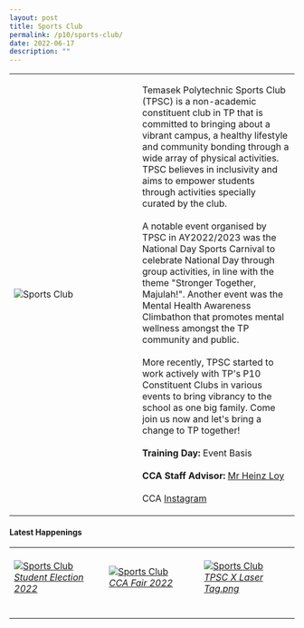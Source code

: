 ```yaml
---
layout: post
title: Sports Club
permalink: /p10/sports-club/
date: 2022-06-17
description: ""
---
```

<div>
    <table>
        <tr>
            <td style="width:45%"><image src="/images/CCA_sc.jpg" style="display:block;margin-left:auto;margin-right:auto;" alt="Sports Club"></image></td>
            <td>
                <p>
                    Temasek Polytechnic Sports Club (TPSC) is a non-academic constituent club in TP that is committed to bringing about a vibrant campus, a healthy lifestyle and community bonding through a wide array of physical activities. TPSC believes in inclusivity and aims to empower students through activities specially curated by the club. <br><br>
									A notable event organised by TPSC in AY2022/2023 was the National Day Sports Carnival to celebrate National Day through group activities, in line with the theme "Stronger Together, Majulah!". Another event was the Mental Health Awareness Climbathon that promotes mental wellness amongst the TP community and public.  
<br><br>
More recently, TPSC started to work actively with TP's P10 Constituent Clubs in various events to bring vibrancy to the school as one big family. Come join us now and let's bring a change to TP together!
<br>
                    <br>
                    <b>Training Day:</b> Event Basis<br>
                    <br>
                    <b>CCA Staff Advisor:</b> <a href="mailto:Heinz_LOY@tp.edu.sg">Mr Heinz Loy</a><br>
                    <br>
                    CCA <a href="https://www.instagram.com/tp_sportsclub">Instagram</a>
                </p>
            </td>
        </tr>
    </table>
</div>

#### Latest Happenings

<div>
    <table>
        <tr>
            <td style="width:33%"><br>
                <a href="https://www.instagram.com/p/CdZrsNoJTVr/">
                    <image src="/images/P10/SPORTS CLUB_Student Election 2022.png" style="display:block;margin-left:auto;margin-right:auto;" alt="Sports Club">
                    <h6 style="margin-top:0%">Student Election 2022</h6>
                    </image>
                </a>
            </td>
            <td style="width:33%"><br>
                <a href="https://www.instagram.com/p/CcoZKjQv7WB/">
                    <image src="/images/P10/SPORTS CLUB_CCA Fair 2022.png" style="display:block;margin-left:auto;margin-right:auto;" alt="Sports Club">
                    <h6 style="margin-top:0%">CCA Fair 2022</h6>
                    </image>
                </a>
            </td>
            <td style="width:33%"><br>
                <a href="https://www.instagram.com/p/CbKiSnppwgj/">
                    <image src="/images/P10/SPORTS CLUB_TPSC X Laser Tag.png" style="display:block;margin-left:auto;margin-right:auto;" alt="Sports Club">
                    <h6 style="margin-top:0%">TPSC X Laser Tag.png</h6>    
                    </image>
                </a>
            </td>
        </tr>
    </table>
</div>